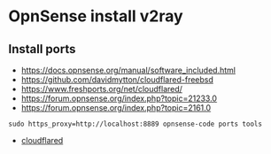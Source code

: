 # OpnSense install v2ray

## Install ports

- https://docs.opnsense.org/manual/software_included.html
- https://github.com/davidmytton/cloudflared-freebsd
- https://www.freshports.org/net/cloudflared/
- https://forum.opnsense.org/index.php?topic=21233.0
- https://forum.opnsense.org/index.php?topic=2161.0

```shell
sudo https_proxy=http://localhost:8889 opnsense-code ports tools
```

- [cloudflared](https://github.com/davidmytton/cloudflared-freebsd)
